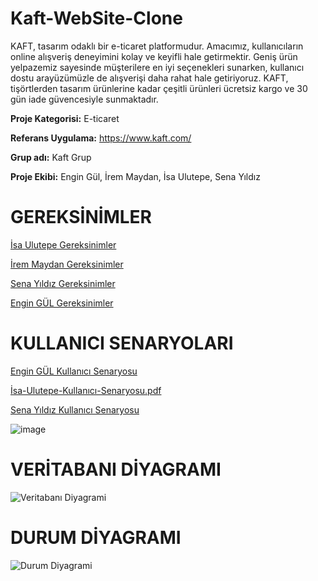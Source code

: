 # Kaft-WebSite-Clone
KAFT, tasarım odaklı bir e-ticaret platformudur. Amacımız, kullanıcıların online alışveriş deneyimini kolay ve keyifli hale getirmektir. Geniş ürün yelpazemiz sayesinde müşterilere en iyi seçenekleri sunarken, kullanıcı dostu arayüzümüzle de alışverişi daha rahat hale getiriyoruz. KAFT, tişörtlerden tasarım ürünlerine kadar çeşitli ürünleri ücretsiz kargo ve 30 gün iade güvencesiyle sunmaktadır.

**Proje Kategorisi:** E-ticaret

**Referans Uygulama:** https://www.kaft.com/

**Grup adı:** Kaft Grup

**Proje Ekibi:** Engin Gül, İrem Maydan, İsa Ulutepe, Sena Yıldız

# GEREKSİNİMLER
<a href="https://github.com/isaulutepe/Kaft-WebSite-Clone/blob/main/%C4%B0sa_Ulutepe_Gereksinimler.md">İsa Ulutepe Gereksinimler</a>

<a href="https://github.com/isaulutepe/Kaft-WebSite-Clone/blob/main/İrem_Maydan_Gereksinimler.md">İrem Maydan Gereksinimler</a>

<a href="https://github.com/isaulutepe/Kaft-WebSite-Clone/blob/main/Sena_Y%C4%B1ld%C4%B1z_Gereksinimler.md">Sena Yıldız Gereksinimler</a>

<a href="https://github.com/isaulutepe/Kaft-WebSite-Clone/blob/main/Engin_GUL_Gereksinimler.md">Engin GÜL Gereksinimler</a>

# KULLANICI SENARYOLARI
[Engin GÜL Kullanıcı Senaryosu](https://github.com/isaulutepe/Kaft-WebSite-Clone/files/14853599/EnginGulKullaniciSenaryosu.pdf)


[İsa-Ulutepe-Kullanıcı-Senaryosu.pdf](https://github.com/isaulutepe/Kaft-WebSite-Clone/files/14951870/Isa-Ulutepe-Kullanici-Senaryosu.pdf)

[Sena Yıldız Kullanıcı Senaryosu](https://github.com/isaulutepe/Kaft-WebSite-Clone/blob/main/Sena%20Y%C4%B1ld%C4%B1z%20Durum%20Senaryosu.pdf)

![image](https://github.com/isaulutepe/Kaft-WebSite-Clone/assets/111301580/bfa9221c-016f-4ba1-9b89-d25a682ddf41)

# VERİTABANI DİYAGRAMI

![Veritabanı Diyagrami](https://github.com/isaulutepe/Kaft-WebSite-Clone/assets/114800514/f43cf848-623f-406b-9b64-5cc960e2c7a6)

# DURUM DİYAGRAMI

![Durum Diyagrami](https://github.com/isaulutepe/Kaft-WebSite-Clone/blob/main/Durum%20Diyagram%C4%B1.png)

